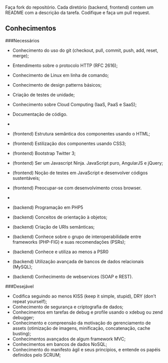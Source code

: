 
Faça fork do repositório. Cada diretório (backend, frontend) contem um README com a descrição da tarefa. Codifique e faça um pull request.

## Conhecimentos

###Necessários

- Conhecimento do uso do git (checkout, pull, commit, push, add, reset, merge);
- Entendimento sobre o protocolo HTTP (RFC 2616);
- Conhecimento de Linux em linha de comando;
- Conhecimento de design patterns básicos;
- Criação de testes de unidade;
- Conhecimento sobre Cloud Computing (IaaS, PaaS e SaaS);
- Documentação de código.

-
- (frontend) Estrutura semântica dos componentes usando o HTML;
- (frontend) Estilização dos componentes usando CSS3;
- (frontend) Bootstrap Twitter 3;
- (frontend) Ser um Javascript Ninja. JavaScript puro, AngularJS e jQuery;
- (frontend) Noção de testes em JavaScript e desenvolver códigos sustentáveis;
- (frontend) Preocupar-se com desenvolvimento cross browser.

-
- (backend) Programação em PHP5 
- (backend) Conceitos de orientação à objetos;
- (backend) Criação de URIs semânticas;
- (backend) Conhece sobre o grupo de interoperabilidade entre frameworks (PHP-FIG) e suas recomendações (PSRs);
- (backend) Conhece e utiliza ao menos a PSR­0
- (backend) Utilização avançada de bancos de dados relacionais (MySQL);
- (backend) Conhecimento de webservices (SOAP e REST).


###Desejável

- Codifica seguindo ao menos KISS (keep it simple, stupid), DRY (don't repeat yourself);
- Conhecimento de segurança e criptografia de dados;
- Conhecimentos em tarefas de debug e profile usando o xdebug ou zend debugger;
- Conhecimento e compreensão da motivação do gerenciamento de assets (otimização de imagens, minificação, concatenação, cache busting);
- Conhecimentos avançados de algum framework MVC;
- Conhecimentos em bancos de dados NoSQL;
- Conhecimento do manifesto ágil e seus princípios, e entende os papéis definidos pelo SCRUM;
